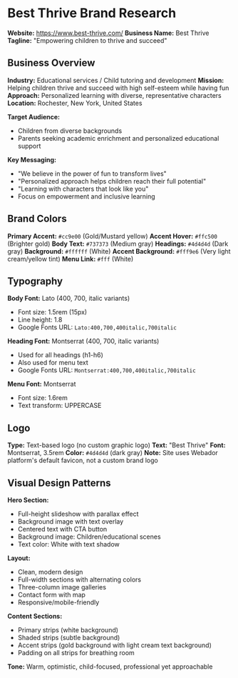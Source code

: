 # Best Thrive Brand Research

**Website:** https://www.best-thrive.com/
**Business Name:** Best Thrive
**Tagline:** "Empowering children to thrive and succeed"

## Business Overview

**Industry:** Educational services / Child tutoring and development
**Mission:** Helping children thrive and succeed with high self-esteem while having fun
**Approach:** Personalized learning with diverse, representative characters
**Location:** Rochester, New York, United States

**Target Audience:**
- Children from diverse backgrounds
- Parents seeking academic enrichment and personalized educational support

**Key Messaging:**
- "We believe in the power of fun to transform lives"
- "Personalized approach helps children reach their full potential"
- "Learning with characters that look like you"
- Focus on empowerment and inclusive learning

## Brand Colors

**Primary Accent:** `#cc9e00` (Gold/Mustard yellow)
**Accent Hover:** `#ffc500` (Brighter gold)
**Body Text:** `#737373` (Medium gray)
**Headings:** `#4d4d4d` (Dark gray)
**Background:** `#ffffff` (White)
**Accent Background:** `#fff9e6` (Very light cream/yellow tint)
**Menu Link:** `#fff` (White)

## Typography

**Body Font:** Lato (400, 700, italic variants)
- Font size: 1.5rem (15px)
- Line height: 1.8
- Google Fonts URL: `Lato:400,700,400italic,700italic`

**Heading Font:** Montserrat (400, 700, italic variants)
- Used for all headings (h1-h6)
- Also used for menu text
- Google Fonts URL: `Montserrat:400,700,400italic,700italic`

**Menu Font:** Montserrat
- Font size: 1.6rem
- Text transform: UPPERCASE

## Logo

**Type:** Text-based logo (no custom graphic logo)
**Text:** "Best Thrive"
**Font:** Montserrat, 3.5rem
**Color:** `#4d4d4d` (dark gray)
**Note:** Site uses Webador platform's default favicon, not a custom brand logo

## Visual Design Patterns

**Hero Section:**
- Full-height slideshow with parallax effect
- Background image with text overlay
- Centered text with CTA button
- Background image: Children/educational scenes
- Text color: White with text shadow

**Layout:**
- Clean, modern design
- Full-width sections with alternating colors
- Three-column image galleries
- Contact form with map
- Responsive/mobile-friendly

**Content Sections:**
- Primary strips (white background)
- Shaded strips (subtle background)
- Accent strips (gold background with light cream text background)
- Padding on all strips for breathing room

**Tone:** Warm, optimistic, child-focused, professional yet approachable
